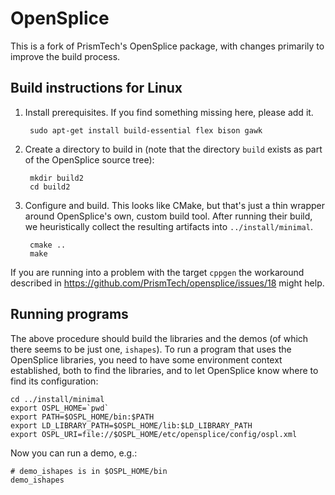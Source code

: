 # OpenSplice

This is a fork of PrismTech's OpenSplice package, with changes primarily to
improve the build process.

## Build instructions for Linux

1. Install prerequisites.  If you find something missing here, please add it.

        sudo apt-get install build-essential flex bison gawk

1. Create a directory to build in (note that the directory `build` exists as
part of the OpenSplice source tree):

        mkdir build2
        cd build2

1. Configure and build.  This looks like CMake, but that's just a thin wrapper
around OpenSplice's own, custom build tool.  After running their build, we
heuristically collect the resulting artifacts into `../install/minimal`.

        cmake ..
        make

  If you are running into a problem with the target `cppgen` the workaround described in https://github.com/PrismTech/opensplice/issues/18 might help.

## Running programs

The above procedure should build the libraries and the demos (of which there
seems to be just one, `ishapes`).  To run a program that uses the OpenSplice
libraries, you need to have some environment context established, both to
find the libraries, and to let OpenSplice know where to find its configuration:

    cd ../install/minimal
    export OSPL_HOME=`pwd`
    export PATH=$OSPL_HOME/bin:$PATH
    export LD_LIBRARY_PATH=$OSPL_HOME/lib:$LD_LIBRARY_PATH
    export OSPL_URI=file://$OSPL_HOME/etc/opensplice/config/ospl.xml

Now you can run a demo, e.g.:

    # demo_ishapes is in $OSPL_HOME/bin
    demo_ishapes
